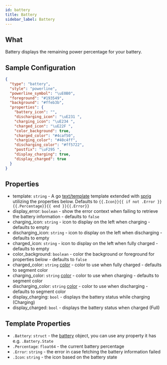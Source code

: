 ```yaml
---
id: battery
title: Battery
sidebar_label: Battery
---
```


## What

Battery displays the remaining power percentage for your battery.

## Sample Configuration

```json
{
  "type": "battery",
  "style": "powerline",
  "powerline_symbol": "\uE0B0",
  "foreground": "#193549",
  "background": "#ffeb3b",
  "properties": {
    "battery_icon": "",
    "discharging_icon": "\uE231 ",
    "charging_icon": "\uE234 ",
    "charged_icon": "\uE22F ",
    "color_background": true,
    "charged_color": "#4caf50",
    "charging_color": "#40c4ff",
    "discharging_color": "#ff5722",
    "postfix": "\uF295 ",
    "display_charging": true,
    "display_charged": true
  }
}
```

## Properties

- template: `string` - A go [text/template][go-text-template] template extended with [sprig][sprig] utilizing the
properties below. Defaults to `{{.Icon}}{{ if not .Error }}{{.Percentage}}{{ end }}{{.Error}}`
- display_error: `boolean` - show the error context when failing to retrieve the battery information - defaults to `false`
- charging_icon: `string` - icon to display on the left when charging - defaults to empty
- discharging_icon: `string` - icon to display on the left when discharging - defaults to empty
- charged_icon: `string` - icon to display on the left when fully charged - defaults to empty
- color_background: `boolean` - color the background or foreground for properties below - defaults to `false`
- charged_color: `string` [color][colors] - color to use when fully charged - defaults to segment color
- charging_color: `string` [color][colors] - color to use when charging - defaults to segment color
- discharging_color: `string` [color][colors] - color to use when discharging - defaults to segment color
- display_charging: `bool` - displays the battery status while charging (Charging)
- display_charged: `bool` - displays the battery status when charged (Full)

## Template Properties

- `.Battery`: `struct` - the [battery][battery] object, you can use any property it has e.g. `.Battery.State`
- `.Percentage`: `float64` - the current battery percentage
- `.Error`: `string` - the error in case fetching the battery information failed
- `.Icon`: `string` - the icon based on the battery state

[colors]: /docs/configure#colors
[battery]: https://github.com/distatus/battery/blob/master/battery.go#L78
[go-text-template]: https://golang.org/pkg/text/template/
[sprig]: https://masterminds.github.io/sprig/
